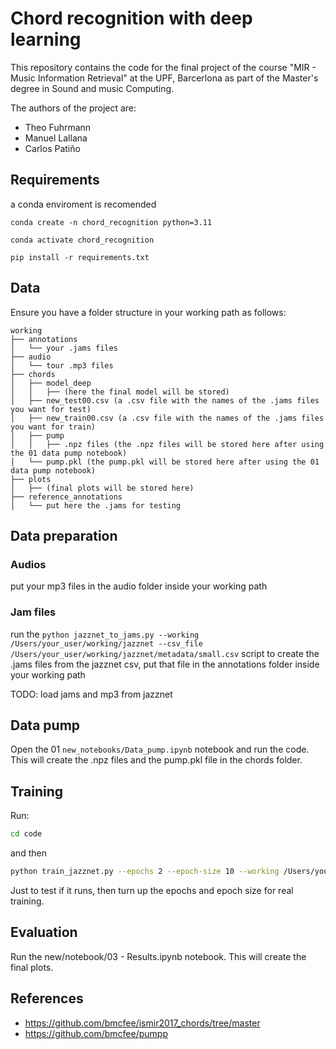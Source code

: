 # Chord recognition with deep learning

This repository contains the code for the final project of the course "MIR - Music Information Retrieval" at the UPF, Barcerlona as part of the Master's degree in Sound and music Computing. 

The authors of the project are:
- Theo Fuhrmann
- Manuel Lallana
- Carlos Patiño

## Requirements

a conda enviroment is recomended

```console
conda create -n chord_recognition python=3.11
```

```console
conda activate chord_recognition
```

```console
pip install -r requirements.txt
``````

## Data

Ensure you have a folder structure in your working path as follows:

```
working
├── annotations
│   └── your .jams files
├── audio
│   └── tour .mp3 files
├── chords
│   ├── model_deep
│   │   ├── (here the final model will be stored)
│   ├── new_test00.csv (a .csv file with the names of the .jams files you want for test)
│   ├── new_train00.csv (a .csv file with the names of the .jams files you want for train)
│   ├── pump
│   │   ├── .npz files (the .npz files will be stored here after using the 01 data pump notebook)
│   └── pump.pkl (the pump.pkl will be stored here after using the 01 data pump notebook)
├── plots
│   ├── (final plots will be stored here)
├── reference_annotations
│   └── put here the .jams for testing
```

## Data preparation

### Audios
put your mp3 files in the audio folder inside your working path

### Jam files
run the ``python jazznet_to_jams.py --working /Users/your_user/working/jazznet --csv_file /Users/your_user/working/jazznet/metadata/small.csv`` script to create the .jams files from the jazznet csv, put that file in the annotations folder inside your working path

TODO: load jams and mp3 from jazznet

## Data pump    

Open the 01 ``new_notebooks/Data_pump.ipynb`` notebook and run the code. This will create the .npz files and the pump.pkl file in the chords folder.

## Training

Run:

```bash
cd code
```

and then

```bash
python train_jazznet.py --epochs 2 --epoch-size 10 --working /Users/your_user/working/chords --reference-path /Users/your_user/working/jazznet/clean_dataset/jams/test/
```
Just to test if it runs, then turn up the epochs and epoch size for real training.

## Evaluation

Run the new/notebook/03 - Results.ipynb notebook. This will create the final plots.

## References

- https://github.com/bmcfee/ismir2017_chords/tree/master
- https://github.com/bmcfee/pumpp
